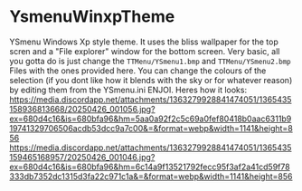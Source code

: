# YsmenuWinxpTheme
YSmenu Windows Xp style theme.
It uses the bliss wallpaper for the top scren and a "File explorer" window for the bottom screen.
Very basic, all you gotta do is just change the ``TTMenu/YSmenu1.bmp`` and ``TTMenu/YSmenu2.bmp`` Files with the ones provided here.
You can change the colours of the selection (if you dont like how it blends with the sky or for whatever reason) by editing them from the YSmenu.ini
ENJOI.
Heres how it looks:
https://media.discordapp.net/attachments/1363279928841474051/1365435158936813668/20250426_001056.jpg?ex=680d4c16&is=680bfa96&hm=5aa0a92f2c5c69a0fef80418b0aac6311b919741329706506acdb53dcc9a7c00&=&format=webp&width=1141&height=856
https://media.discordapp.net/attachments/1363279928841474051/1365435159465168957/20250426_001046.jpg?ex=680d4c16&is=680bfa96&hm=6c14a9f13521792fecc95f3af2a41cd59f78333db7352dc1315d3fa22c971c1a&=&format=webp&width=1141&height=856
